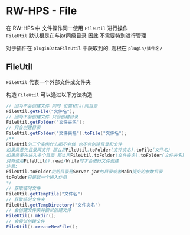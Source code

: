 # RW-HPS - File
在 RW-HPS 中 文件操作同一使用 `FileUtil` 进行操作  
`FileUtil` 默认根是在与jar同级目录 因此 不需要特别进行管理  

对于插件在 `pluginDataFileUtil`  中获取到的, 则根在 `plugin/插件名/`

## FileUtil

`FileUtil` 代表一个外部文件或文件夹

构造 `FileUtil` 可以通过以下方法构造

```java
// 因为不会创建文件 同时 位置和Jar同目录
FileUtil.getFile("文件名");
// 因为不会创建文件 只会创建目录
FileUtil.getFolder("文件夹名"); 
// 只会创建目录
FileUtil.getFolder("文件夹名").toFile("文件名");
/**
FileUtil的三个实例什么都不会做 也不会创建目录和文件
如果需要先目录再文件 那么用FileUtil.toFolder(文件夹名).toFile(文件名)
如果需要先进入多个目录 那么用FileUtil.toFolder(文件夹名).toFolder(文件夹名)
只有使用FileUtil().read/Write时才会进行文件创建
注意:
FileUtil.toFolder初始目录是Server.jar的目录或者Main提交的参数目录
toFolder只是起一个进入作用
*/
// 获取临时文件
FileUtil.getTempFile("文件名")
// 获取临时文件夹
FileUtil.getTempDirectory("文件夹名")
// 会创建文件夹并尝试创建文件
FileUtil().mkdir();
// 会尝试创建文件
FileUtil().createNewFile();
```